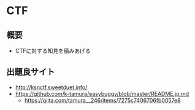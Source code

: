 # CTF
## 概要
- CTFに対する知見を積みあげる

## 出題良サイト
- http://ksnctf.sweetduet.info/
- https://github.com/k-tamura/easybuggy/blob/master/README.jp.md
  - https://qiita.com/tamura__246/items/7275c7406706fb0057e8